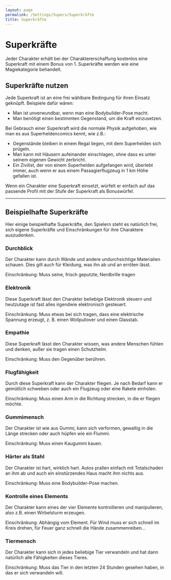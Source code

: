 ```yaml
---
layout: page
permalink: /Settings/Supers/Superkräfte
title: Superkräfte
---
```


# Superkräfte

Jeder Charakter erhält bei der Charaktererschaffung kostenlos eine Superkraft mit einem Bonus von 1. Superkräfte werden wie eine Magiekategorie behandelt.

## Superkräfte nutzen

Jede Superkraft ist an eine frei wählbare Bedingung für ihren Einsatz geknüpft. Beispiele dafür wären:

- Man ist unverwundbar, wenn man eine Bodybuilder-Pose macht.
- Man benötigt einen bestimmten Gegenstand, um die Kraft einzusetzen.

Bei Gebrauch einer Superkraft wird die normale Physik aufgehoben, wie man es aus Superheldencomics kennt, wie z.B.:

- Gegenstände bleiben in einem Regal liegen, mit dem Superhelden sich prügeln.
- Man kann mit Häusern aufeinander einschlagen, ohne dass es unter seinem eigenen Gewicht zerbricht.
- Ein Zivilist, der von einem Superhelden aufgefangen wird, überlebt immer, auch wenn er aus einem Passagierflugzeug in 1 km Höhe gefallen ist.

Wenn ein Charakter eine Superkraft einsetzt, würfelt er einfach auf das passende Profil mit der Stufe der Superkraft als Bonuswürfel.

***

## Beispielhafte Superkräfte

Hier einige beispielhafte Superkräfte, den Spielern steht es natürlich frei, sich eigene Superkräfte und Einschränkungen für ihre Charaktere auszudenken.

### Durchblick

Der Charakter kann durch Wände und andere undurchsichtige Materialien schauen. Dies gilt auch für Kleidung, was ihn ab und an erröten lässt.

Einschränkung: Muss seine, frisch geputzte, Nerdbrille tragen

### Elektronik

Diese Superkraft lässt den Charakter beliebige Elektronik steuern und heutzutage ist fast alles irgendwie elektronisch gesteuert.

Einschränkung: Muss etwas bei sich tragen, dass eine elektrische Spannung erzeugt, z. B. einen Wollpullover und einen Glasstab.

### Empathie

Diese Superkraft lässt den Charakter wissen, was andere Menschen fühlen und denken, außer sie tragen einen Schutzhelm.

Einschränkung: Muss den Gegenüber berühren.

### Flugfähigkeit

Durch diese Superkraft kann der Charakter fliegen. Je nach Bedarf kann er gemütlich schweben oder auch ein Flugzeug oder eine Rakete einholen.

Einschränkung: Muss einen Arm in die Richtung strecken, in die er fliegen möchte.

### Gummimensch

Der Charakter ist wie aus Gummi, kann sich verformen, gewaltig in die Länge strecken oder auch hüpfen wie ein Flummi.

Einschränkung: Muss einen Kaugummi kauen.

### Härter als Stahl

Der Charakter ist hart, wirklich hart. Autos prallen einfach mit Totalschaden an ihm ab und auch ein einstürzendes Haus macht ihm nichts aus.

Einschränkung: Muss eine Bodybuilder-Pose machen.

### Kontrolle eines Elements

Der Charakter kann eines der vier Elemente kontrollieren und manipulieren, also z.B. einen Wirbelsturm erzeugen.

Einschränkung: Abhängig vom Element. Für Wind muss er sich schnell im Kreis drehen, für Feuer ganz schnell die Hände zusammenreiben...

### Tiermensch

Der Charakter kann sich in jedes beliebige Tier verwandeln und hat dann natürlich alle Fähigkeiten dieses Tieres.

Einschränkung: Muss das Tier in den letzten 24 Stunden gesehen haben, in das er sich verwandeln will.
